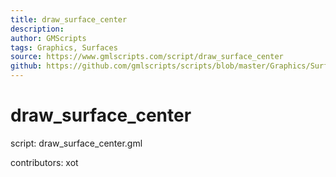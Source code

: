 ```yaml
---
title: draw_surface_center
description: 
author: GMScripts
tags: Graphics, Surfaces
source: https://www.gmlscripts.com/script/draw_surface_center
github: https://github.com/gmlscripts/scripts/blob/master/Graphics/Surfaces/draw_surface_center.gml
---
```


draw_surface_center
===================

script: draw_surface_center.gml

contributors: xot
